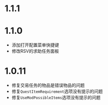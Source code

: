 # 1.1.1



# 1.1.0

- 添加打开配置菜单快捷键
- 修改RSV的求助任务面板

# 1.0.11

- 修复交易任务的物品是错误物品的问题
- 修复`QuestItemRequirement`选项没有提示的问题
- 修复`UseModPossibleItems`选项没有提示的问题